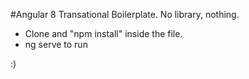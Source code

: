 #Angular 8 Transational Boilerplate. No library, nothing.
- Clone and "npm install" inside the file.
- ng serve to run

:)
